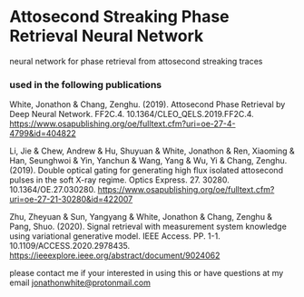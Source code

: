 # Attosecond Streaking Phase Retrieval Neural Network

neural network for phase retrieval from attosecond streaking traces

### used in the following publications

White, Jonathon & Chang, Zenghu. (2019). Attosecond Phase Retrieval by Deep Neural Network. FF2C.4. 10.1364/CLEO_QELS.2019.FF2C.4.
https://www.osapublishing.org/oe/fulltext.cfm?uri=oe-27-4-4799&id=404822

Li, Jie & Chew, Andrew & Hu, Shuyuan & White, Jonathon & Ren, Xiaoming & Han, Seunghwoi & Yin, Yanchun & Wang, Yang & Wu, Yi & Chang, Zenghu. (2019). Double optical gating for generating high flux isolated attosecond pulses in the soft X-ray regime. Optics Express. 27. 30280. 10.1364/OE.27.030280.
https://www.osapublishing.org/oe/fulltext.cfm?uri=oe-27-21-30280&id=422007

Zhu, Zheyuan & Sun, Yangyang & White, Jonathon & Chang, Zenghu & Pang, Shuo. (2020). Signal retrieval with measurement system knowledge using variational generative model. IEEE Access. PP. 1-1. 10.1109/ACCESS.2020.2978435.
https://ieeexplore.ieee.org/abstract/document/9024062

please contact me if your interested in using this or have questions at my email jonathonwhite@protonmail.com

